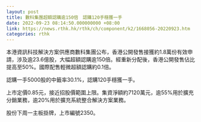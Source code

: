 ```yaml
---
layout: post
title: 數科集團超額認購逾150倍　認購120手穩獲一手
date: 2022-09-23 08:14:50.000000000 +08:00
link: https://news.rthk.hk/rthk/ch/component/k2/1668056-20220923.htm
categories: rthk
---
```


本港資訊科技解決方案供應商數科集團公布，香港公開發售接獲約1.8萬份有效申請，涉及逾23.6億股，大幅超額認購逾150倍。經重新分配後，香港公開發售佔比提高至50%。國際配售輕微超額認購約0.1倍。

認購一手5000股的中籤率30.1%，認購120手穩獲一手。

上市定價0.85元，接近招股價範圍上限。集資淨額約7120萬元，逾55%用於擴充分銷業務，逾20%用於擴充系統整合解決方案業務。

股份下周一主板掛牌，上市編號2350。
